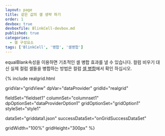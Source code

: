 ```yaml
---
layout: page
title: 같은 값의 셀 생략 하기
order: 1
devbox: true
devboxfile: BlinkCell-devbox.md
published: true
categories:
  - 셀 구성요소
tags: ['BlinkCell', '병합', '셀병합']
---
```


equalBlank속성을 이용하면 기초적인 셀 병합 효과를 낼 수 있습니다.
컬럼 비우기 대신 실제 컬럼 셀들을 병합하는 방법은 컬럼 [셀 병합](http://www.realgrid.com/demo/CellComponent/CellMerging/)에서 확인 하십시오.

<script>
var onGridSuccessDataSet = function(data, textStatus, jqXHR) {
  dataProvider.setRows(data);
}
</script>

{% include realgrid.html

  gridVar="gridView"
  dpVar="dataProvider"
  gridId="realgrid"

  fieldSet="fieldset1"
  columnSet="columnset1"
  dpOptionSet="dataProviderOption1"
  gridOptionSet="gridOption1"
  styleSet="style1"

  dataSet="griddata1.json"
  successDataSet="onGridSuccessDataSet"

  gridWidth="100%"
  gridHeight="300px" %}


  <!-- 비교해보고 나중에 지우세요.
    include realgrid.html
    gridVar="gridView"
    dpVar="dataProvider"
    fieldSet="fieldset1"
    columnSet="columnset1"
    dpOptionSet="dataProviderOption1"
    gridOptionSet="gridOption1"
    styleSet="style1"
    dataSet="griddata1"
    gridId="realgrid"
    gridWidth="100%"
    gridHeight="300px"
-->
